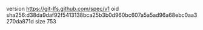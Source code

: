 version https://git-lfs.github.com/spec/v1
oid sha256:d38da9daf92f5413138bca25b3b0d960bc607a5a5ad96a68ebc0aa3270da871d
size 753

